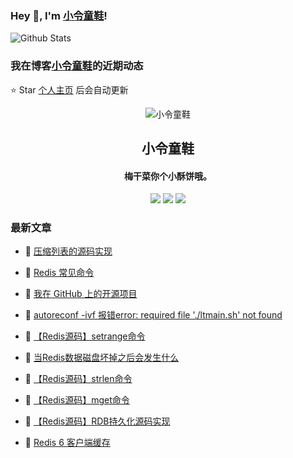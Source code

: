 ### Hey 👋, I'm [小令童鞋](https://www/zeekling.cn)! 

![Github Stats](https://github-readme-stats-zeekling.vercel.app/api?username=zeekling&show_icons=true) 

### 我在博客[小令童鞋](https://www/zeekling.cn)的近期动态
⭐️ Star [个人主页](https://github.com/zeekling) 后会自动更新

<p align="center"><img alt="小令童鞋" src="https://pan.zeekling.cn/zeekling/blog/logo.th.png"></p><h2 align="center"> 小令童鞋 </h2>

<h4 align="center">梅干菜你个小酥饼哦。</h4>
<p align="center"><a title="小令童鞋" target="_blank" href="https://github.com/zeekling/zeekling"><img src="https://img.shields.io/github/last-commit/zeekling/zeekling.svg?style=flat-square&color=FF9900"></a>
<a title="GitHub repo size in bytes" target="_blank" href="https://github.com/zeekling/zeekling"><img src="https://img.shields.io/github/repo-size/zeekling/zeekling.svg?style=flat-square"></a>
<a title="Hits" target="_blank" href="https://github.com/zeekling/hits"><img src="https://hits.b3log.org/zeekling/zeekling.svg"></a></p>

### 最新文章

* 📝 [压缩列表的源码实现](https://www.zeekling.cn/articles/2022/12/09/1670597302766.html) 
 
* 📝 [Redis 常见命令](https://www.zeekling.cn/articles/2022/11/24/1669220307613.html) 
 
* 📝 [我在 GitHub 上的开源项目](https://www.zeekling.cn/github) 
 
* 📝 [autoreconf -ivf 报错error: required file './ltmain.sh' not found](https://www.zeekling.cn/articles/2022/11/18/1668782152761.html) 
 
* 📝 [【Redis源码】setrange命令](https://www.zeekling.cn/articles/2020/11/08/1604841590957.html) 
 
* 📝 [当Redis数据磁盘坏掉之后会发生什么](https://www.zeekling.cn/articles/2020/11/09/1604937462651.html) 
 
* 📝 [【Redis源码】strlen命令](https://www.zeekling.cn/articles/2020/11/11/1605098851638.html) 
 
* 📝 [【Redis源码】mget命令](https://www.zeekling.cn/articles/2020/11/11/1605109223498.html) 
 
* 📝 [【Redis源码】RDB持久化源码实现](https://www.zeekling.cn/articles/2020/11/25/1606235262538.html) 
 
* 📝 [Redis 6 客户端缓存](https://www.zeekling.cn/articles/2020/12/16/1608129353447.html) 
 





